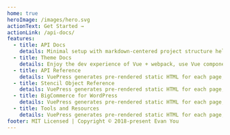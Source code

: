 ```yaml
---
home: true
heroImage: /images/hero.svg
actionText: Get Started →
actionLink: /api-docs/
features:
  - title: API Docs
    details: Minimal setup with markdown-centered project structure helps you focus on writing.
  - title: Theme Docs
    details: Enjoy the dev experience of Vue + webpack, use Vue components in markdown, and develop custom themes with Vue.
  - title: API Reference
    details: VuePress generates pre-rendered static HTML for each page, and runs as an SPA once a page is loaded.
  - title: Stencil Object Reference
    details: VuePress generates pre-rendered static HTML for each page, and runs as an SPA once a page is loaded.
  - title: BigCommerce for WordPress
    details: VuePress generates pre-rendered static HTML for each page, and runs as an SPA once a page is loaded.
  - title: Tools and Resources
    details: VuePress generates pre-rendered static HTML for each page, and runs as an SPA once a page is loaded.
footer: MIT Licensed | Copyright © 2018-present Evan You
---
```

